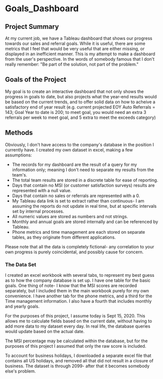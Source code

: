 # Goals_Dashboard

## Project Summary

At my current job, we have a Tableau dashboard that shows our progress towards our sales and referral goals. While it is useful, there are some metrics that I feel that would be very useful that are either missing, or displayed in an inefficient manner. This is my attempt to make a dashboard from the user's perspective. In the words of somebody famous that I don't really remember: "Be part of the solution, not part of the problem."

## Goals of the Project

My goal is to create an interactive dashboard that not only shows the progress in goals to date, but also projects what the year-end results would be based on the current trends, and to offer solid data on how to acheive a satisfactory end of year result (e.g. current projected EOY Auto Referrals = 143; Goal Year to date is 200; to meet goal, you would need an extra 3 referrals per week to meet goal, and 5 extra to meet the exceeds category)

## Methods

Obviously, I don't have access to the company's database in the position I currently have. I created my own dataset in excel, making a few assumptions:
* The records for my dashboard are the result of a query for my information only; meaning I don't need to separate my results from the team's.
* The total team results are stored in a discrete table for ease of reporting.
* Days that contain no MSI (or customer satisfaction surveys) results are represented with a null value.
* Days that contain no sales or referrals are represented with a 0.
* My Tableau data link is set to extract rather than continuous- I am assuming the reports do not update in real time, but at specific intervals set by internal processes.
* All numeric values are stored as numbers and not strings.
* Monthly and annual goals are stored internally and can be referenced by Tableau.
* Phone metrics and time management are each stored on separate tables, as they originate from different applications.

Please note that all the data is completely fictional- any correlation to your own progress is purely coincidental, and possibly cause for concern.

### The Data Set

I created an excel workbook with several tabs, to represent my best guess as to how the company database is set up. I have one table for the basic goals. One thing of note- I know that the MSI scores are recorded separately, but I included them in the main workbook purely for my own convenience. I have another tab for the phone metrics, and a third for the Time management information. I also have a fourth that includes monthly and yearly goals.

For the purposes of this project, I assume today is Sept 15, 2020. This allows me to calculate fields based on the current date, without having to add more data to my dataset every day. In real life, the database queries would update based on the actual date.

The MSI percentage may be calculated within the database, but for the purposes of this project I assumed that only the raw score is included.

To account for business holidays, I downloaded a separate excel file that contains all US holidays, and removed all that did not result in a closure of business. The dataset is through 2099- after that it becomes somebody else's problem.

